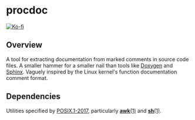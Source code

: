 # procdoc

[![Ko-fi](https://ko-fi.com/img/githubbutton_sm.svg)](https://ko-fi.com/E1E65IUF4)

## Overview

A tool for extracting documentation from marked comments in source code files.
A smaller hammer for a smaller nail than tools like [Doxygen][url-doxygen] and
[Sphinx][url-sphinx]. Vaguely inspired by the Linux kernel's function
documentation comment format.

## Dependencies

Utilities specified by [POSIX.1-2017][url-posix], particularly
[**awk**(1)][url-awk] and [**sh**(1)][url-sh].

[url-awk]: https://pubs.opengroup.org/onlinepubs/9699919799/utilities/awk.html
[url-doxygen]: https://www.doxygen.nl/index.html
[url-posix]: https://pubs.opengroup.org/onlinepubs/9699919799
[url-sh]: https://pubs.opengroup.org/onlinepubs/9699919799/utilities/sh.html
[url-sphinx]: https://www.sphinx-doc.org/en/master
